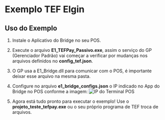 # Exemplo TEF Elgin

## Uso do Exemplo

1. Instale o Aplicativo do Bridge no seu POS.
2. Execute o arquivo **E1_TEFPay_Passivo.exe**, assim o serviço do GP (Gerenciador Padrão) vai começar a verificar por mudanças nos arquivos definidos no **config_tef.json**. 
3. O GP usa a E1_Bridge.dll para comunicar com o POS, é importante deixar esse arquivo na mesma pasta.  
5. Configure no arquivo **e1_bridge_configs.json** o IP indicado no App do Bridge no POS conforme a imagem:
![IP do Terminal POS]()
    
6. Agora está tudo pronto para executar o exemplo! Use o **projeto_teste_tefpay.exe** ou o seu próprio programa de TEF troca de arquivos.